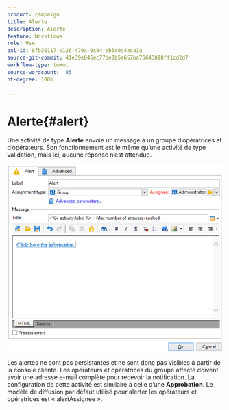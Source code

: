 ```yaml
---
product: campaign
title: Alerte
description: Alerte
feature: Workflows
role: User
exl-id: 8fb36117-b126-470a-9c94-eb5c0a4aca1a
source-git-commit: 41e39e046ec77de8b5e657ba76645898ff1cd2d7
workflow-type: tm+mt
source-wordcount: '85'
ht-degree: 100%

---
```


# Alerte{#alert}



Une activité de type **Alerte** envoie un message à un groupe d’opératrices et d’opérateurs. Son fonctionnement est le même qu’une activité de type validation, mais ici, aucune réponse n’est attendue.

![](assets/edit_alerte.png)

Les alertes ne sont pas persistantes et ne sont donc pas visibles à partir de la console cliente. Les opérateurs et opératrices du groupe affecté doivent avoir une adresse e-mail complète pour recevoir la notification. La configuration de cette activité est similaire à celle d’une **Approbation**. Le modèle de diffusion par défaut utilisé pour alerter les opérateurs et opératrices est « alertAssignee ».
